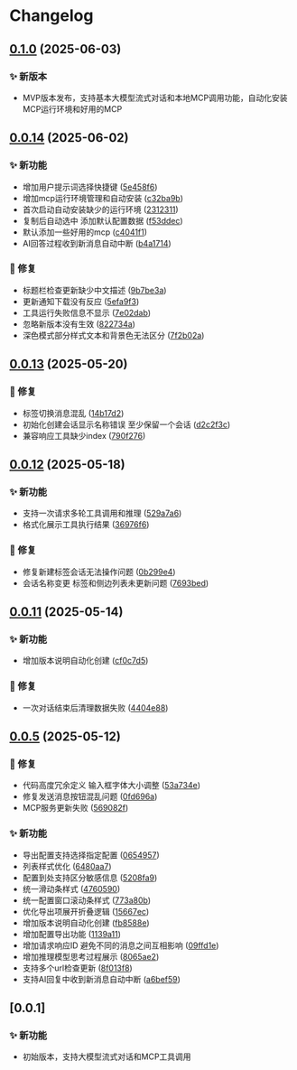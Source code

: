 # Changelog

## [0.1.0](https://github.com/skydroplet/mindcomplete/compare/v0.0.14...v0.1.0) (2025-06-03)

### ✨ 新版本

* MVP版本发布，支持基本大模型流式对话和本地MCP调用功能，自动化安装MCP运行环境和好用的MCP

## [0.0.14](https://github.com/skydroplet/mindcomplete/compare/v0.0.13...v0.0.14) (2025-06-02)

### ✨ 新功能

* 增加用户提示词选择快捷键 ([5e458f6](https://github.com/skydroplet/mindcomplete/commit/5e458f677e4230355a189c8859eadac2279647be))
* 增加mcp运行环境管理和自动安装 ([c32ba9b](https://github.com/skydroplet/mindcomplete/commit/c32ba9b345ac503f54c7ee892717f361923e8e89))
* 首次启动自动安装缺少的运行环境 ([2312311](https://github.com/skydroplet/mindcomplete/commit/2312311aab62341c0d5e37234459d01fd4f3e770))
* 复制后自动选中 添加默认配置数据 ([f53ddec](https://github.com/skydroplet/mindcomplete/commit/f53ddecc878b600059655042d43a72b4ffd52025))
* 默认添加一些好用的mcp ([c4041f1](https://github.com/skydroplet/mindcomplete/commit/c4041f13a9de50e53ea6378089fff12487ad527d))
* AI回答过程收到新消息自动中断 ([b4a1714](https://github.com/skydroplet/mindcomplete/commit/b4a17148fb804ff9b3bbd480795f16a55b2883ad))

### 🐛 修复

* 标题栏检查更新缺少中文描述 ([9b7be3a](https://github.com/skydroplet/mindcomplete/commit/9b7be3a6e6160d596e9fe75f1cca747120bd9f39))
* 更新通知下载没有反应 ([5efa9f3](https://github.com/skydroplet/mindcomplete/commit/5efa9f3f76972b2d07772530bde0a245c087615d))
* 工具运行失败信息不显示 ([7e02dab](https://github.com/skydroplet/mindcomplete/commit/7e02dab254fdf6a28f7f8da4a68b13f88afb0f1f))
* 忽略新版本没有生效 ([822734a](https://github.com/skydroplet/mindcomplete/commit/822734a050e65fac064e9ecededfc0201e38bac9))
* 深色模式部分样式文本和背景色无法区分 ([7f2b02a](https://github.com/skydroplet/mindcomplete/commit/7f2b02a72371ea696e46a93301e1176f62c7ac59))

## [0.0.13](https://github.com/skydroplet/mindcomplete/compare/v0.0.12...v0.0.13) (2025-05-20)

### 🐛 修复

* 标签切换消息混乱 ([14b17d2](https://github.com/skydroplet/mindcomplete/commit/14b17d2b4068b5a431264bd41401acc08d33d492))
* 初始化创建会话显示名称错误 至少保留一个会话 ([d2c2f3c](https://github.com/skydroplet/mindcomplete/commit/d2c2f3c790c026f0b865659cbad9ff6e7dcd2009))
* 兼容响应工具缺少index ([790f276](https://github.com/skydroplet/mindcomplete/commit/790f27647cf89b01c864ce2af9fb93dc3858edf2))

## [0.0.12](https://github.com/skydroplet/mindcomplete/compare/v0.0.11...v0.0.12) (2025-05-18)

### ✨ 新功能

* 支持一次请求多轮工具调用和推理 ([529a7a6](https://github.com/skydroplet/mindcomplete/commit/529a7a6e22efc8700445b2bce483876a17d21de9))
* 格式化展示工具执行结果 ([36976f6](https://github.com/skydroplet/mindcomplete/commit/36976f6fe2f4d33dfeb110e24d5c260342dbeeda))

### 🐛 修复

* 修复新建标签会话无法操作问题 ([0b299e4](https://github.com/skydroplet/mindcomplete/commit/0b299e43713d6cddbb5b9fc82b91f3b04fb864e5))
* 会话名称变更 标签和侧边列表未更新问题 ([7693bed](https://github.com/skydroplet/mindcomplete/commit/7693bed75ca26a0509430a0e90c88ebb1cdbf24d))

## [0.0.11](https://github.com/skydroplet/mindcomplete/compare/v0.0.5...v0.0.11) (2025-05-14)

### ✨ 新功能

* 增加版本说明自动化创建 ([cf0c7d5](https://github.com/skydroplet/mindcomplete/commit/cf0c7d52bc0a27fd13af59927c13261374fe9ee6))

### 🐛 修复

* 一次对话结束后清理数据失败 ([4404e88](https://github.com/skydroplet/mindcomplete/commit/4404e883a74253d5f95eef5f279b529a48df4a02))

## [0.0.5](https://github.com/skydroplet/mindcomplete/compare/v0.0.1...v0.0.5) (2025-05-12)

### 🐛 修复

* 代码高度冗余定义 输入框字体大小调整 ([53a734e](https://github.com/skydroplet/mindcomplete/commit/53a734e772191425e31560de1f55ec6786ef29c6))
* 修复发送消息按钮混乱问题 ([0fd696a](https://github.com/skydroplet/mindcomplete/commit/0fd696a0a41909bc26937473e1827b774a14700d))
* MCP服务更新失败 ([569082f](https://github.com/skydroplet/mindcomplete/commit/569082f88c9222f831558d82d7ccb83790717ace))

### ✨ 新功能

* 导出配置支持选择指定配置 ([0654957](https://github.com/skydroplet/mindcomplete/commit/0654957956a6d2e74569a02a983b317fdf3ef0f3))
* 列表样式优化 ([6480aa7](https://github.com/skydroplet/mindcomplete/commit/6480aa7a67d01e3ba5bf6a2017a104699959f1d3))
* 配置到处支持区分敏感信息 ([5208fa9](https://github.com/skydroplet/mindcomplete/commit/5208fa90a910f14e8916741f4973cba7b6922ee1))
* 统一滑动条样式 ([4760590](https://github.com/skydroplet/mindcomplete/commit/4760590d02e3b295b0fb779ff3d77767e46ada2e))
* 统一配置窗口滚动条样式 ([773a80b](https://github.com/skydroplet/mindcomplete/commit/773a80b53b9d3bdfbd4ded541f38311d648b2e03))
* 优化导出项展开折叠逻辑 ([15667ec](https://github.com/skydroplet/mindcomplete/commit/15667ec5dcc5e967937ec89491c4049eeaf3d461))
* 增加版本说明自动化创建 ([fb8588e](https://github.com/skydroplet/mindcomplete/commit/fb8588ecfc1475322e1bc73332da39b33134b693))
* 增加配置导出功能 ([1139a11](https://github.com/skydroplet/mindcomplete/commit/1139a11e51fe28ed0e9a275cd6b9e87c8784835b))
* 增加请求响应ID 避免不同的消息之间互相影响 ([09ffd1e](https://github.com/skydroplet/mindcomplete/commit/09ffd1e13a511fa6ccff7bf6b98aef0292b3f938))
* 增加推理模型思考过程展示 ([8065ae2](https://github.com/skydroplet/mindcomplete/commit/8065ae22382f9aa434693447449c4d53f8f774a5))
* 支持多个url检查更新 ([8f013f8](https://github.com/skydroplet/mindcomplete/commit/8f013f8da085128c934102a474155e751a9e1abb))
* 支持AI回复中收到新消息自动中断 ([a6bef59](https://github.com/skydroplet/mindcomplete/commit/a6bef5991c642e2ea9807298da4440d04c65e276))

## [0.0.1]

### ✨ 新功能

* 初始版本，支持大模型流式对话和MCP工具调用
